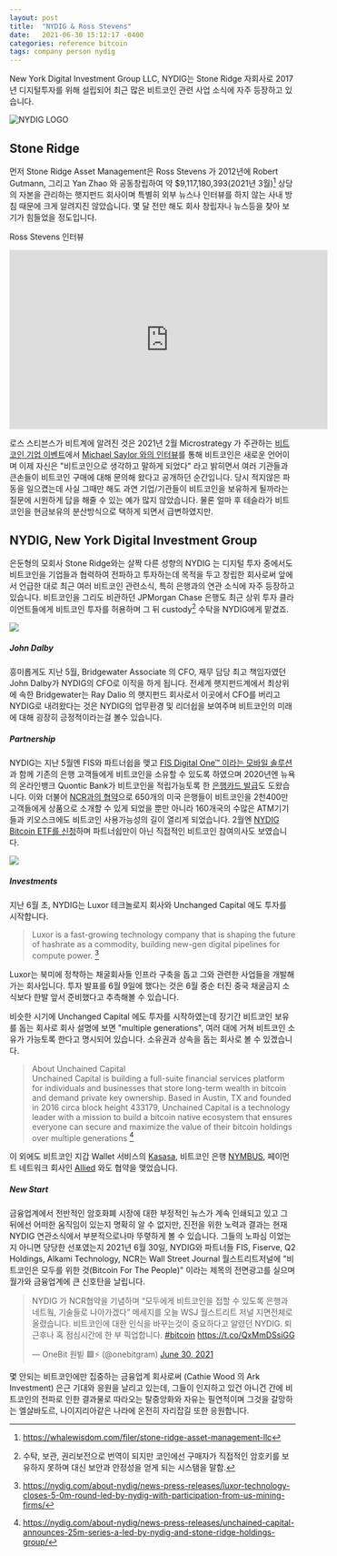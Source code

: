 ```yaml
---
layout: post
title:  "NYDIG & Ross Stevens"
date:   2021-06-30 15:12:17 -0400
categories: reference bitcoin
tags: company person nydig
---
```


New York Digital Investment Group LLC, NYDIG는 Stone Ridge 자회사로 2017년 디지털투자를 위해 설립되어 최근 많은 비트코인 관련 사업 소식에 자주 등장하고 있습니다.

![NYDIG LOGO](https://mma.prnewswire.com/media/1311691/NYDIG_Logo.jpg?p=publish&w=200)

## Stone Ridge

먼저 Stone Ridge Asset Management은 Ross Stevens 가 2012년에 Robert Gutmann, 그리고 Yan Zhao 와 공동창립하여 약 $9,117,180,393(2021년 3월)[^1] 상당의 자본을 관리하는 햇지펀드 회사이며 특별히 외부 뉴스나 인터뷰를 하지 않는 사내 방침 때문에 크게 알려지진 않았습니다.  몇 달 전만 해도 회사 창립자나 뉴스등을 찾아 보기가 힘들었을 정도입니다.

Ross Stevens 인터뷰
<div class="video">
<iframe width="560" height="315" src="https://www.youtube.com/embed/lkZLm_0ynXQ" title="YouTube video player" frameborder="0" allow="accelerometer; autoplay; clipboard-write; encrypted-media; gyroscope; picture-in-picture" allowfullscreen></iframe>
</div>

로스 스티븐스가 비트계에 알려진 것은 2021년 2월 Microstrategy 가 주관하는 [비트코인 기업 이벤트](https://www.microstrategy.com/en/bitcoin/bitcoin-for-corporations)에서 [Michael Saylor 와의 인터뷰](https://www.microstrategy.com/en/bitcoin/videos/bitcoin-macro-strategy)를 통해 비트코인은 새로운 언어이며 이제 자신은 "비트코인으로 생각하고 말하게 되었다" 라고 밝히면서 여러 기관들과 큰손들이 비트코인 구매에 대해 문의해 왔다고 공개하던 순간입니다. 당시 적지않은 파동을 일으켰는데 사실 그때만 해도 과연 기업/기관들이 비트코인을 보유하게 될까라는 질문에 시원하게 답을 해줄 수 있는 예가 많지 않았습니다.  물론 얼마 후 테슬라가 비트코인을 현금보유의 분산방식으로 택하게 되면서 급변하였지만.



## NYDIG, New York Digital Investment Group

은둔형의 모회사 Stone Ridge와는 살짝 다른 성향의 NYDIG 는 디지털 투자 중에서도 비트코인을 기업들과 협력하여 전파하고 투자하는데 목적을 두고 창립한 회사로써 앞에서 언급한 대로 최근 여러 비트코인 관련소식, 특히 은행과의 연관 소식에 자주 등장하고 있습니다.  비트코인을 그리도 비관하던 JPMorgan Chase 은행도 최근 상위 투자 클라이언트들에게 비트코인 투자를 허용하며 그 뒤 custody[^2] 수탁을 NYDIG에게 맡겼죠.  

![](https://i.ibb.co/h2hypCS/twitter-E5ty-C4-YVc-AA-Jbe.jpg)

##### John Dalby
흥미롭게도 지난 5월, Bridgewater Associate 의 CFO, 재무 담당 최고 책임자였던 John Dalby가 NYDIG의 CFO로 이직을 하게 됩니다.  전세계 햇지펀드계에서 최상위에 속한  Bridgewater는 Ray Dalio 의 햇지펀드 회사로서 이곳에서 CFO를 버리고 NYDIG로 내려왔다는 것은 NYDIG의 업무환경 및 리더쉽을 보여주며 비트코인의 미래에 대해 굉장히 긍정적이라는걸 볼수 있습니다.

##### Partnership
NYDIG는 지난 5월엔 FIS와 파트너쉽을 맺고 [FIS Digital One™ 이라는 모바일 솔루션](https://www.fisglobal.com/en/about-us/media-room/press-release/2021/bitcoin-in-your-bank-account-fis-nydig-partner-to-enable-banks-to-offer-their-customers-the-ability)과 함께 기존의 은행 고객들에게 비트코인을 소유할 수 있도록 하였으며 2020년엔 뉴욕의 온라인뱅크 Quontic Bank가 비트코인을 적립가능토록 한 [은행카드 발급](https://www.quontic.com/bitcoin-rewards-checking/)도 도왔습니다.  이와 더불어 [NCR과의 협약](https://www.forbes.com/sites/michaeldelcastillo/2021/06/30/6-billion-ncr-opens-bitcoin-purchases-to-650-banks-and-credit-unions/?sh=7e1ee9903f82)으로 650개의 미국 은행들이 비트코인을 2천400만 고객들에게 상품으로 소개할 수 있게 되었을 뿐만 아니라 160개국의 수많은 ATM기기들과 키오스크에도 비트코인 사용가능성의 길이 열리게 되었습니다.  2월엔 [NYDIG Bitcoin ETF를 신청](https://www.sec.gov/Archives/edgar/data/1843021/000119312521043521/d242572ds1.htm)하며 파트너쉽만이 아닌 직접적인 비트코인 참여의사도 보였습니다.

![](https://i.ibb.co/6rqJ1Qc/52311231.png)

##### Investments

지난 6월 초, NYDIG는 Luxor 테크놀로지 회사와 Unchanged Capital 에도 투자를 시작합니다.

>Luxor is a fast-growing technology company that is shaping the future of hashrate as a commodity, building new-gen digital pipelines for compute power. [^3]

Luxor는 북미에 정착하는 채굴회사들 인프라 구축을 돕고 그와 관련한 사업들을 개발해가는 회사입니다. 투자 발표를 6월 9일에 했다는 것은 6월 중순 터진 중국 채굴금지 소식보다 한발 앞서 준비했다고 추측해볼 수 있습니다.  

비슷한 시기에 Unchanged Capital 에도 투자를 시작하였는데 장기간 비트코인 보유를 돕는 회사로 회사 설명에 보면 "multiple generations", 여러 대에 거쳐 비트코인 소유가 가능토록 한다고 명시되어 있습니다. 소유권과 상속을 돕는 회사로 볼 수 있겠습니다.

>About Unchained Capital<br>
Unchained Capital is building a full-suite financial services platform for individuals and businesses that store long-term wealth in bitcoin and demand private key ownership. Based in Austin, TX and founded in 2016 circa block height 433179, Unchained Capital is a technology leader with a mission to build a bitcoin native ecosystem that ensures everyone can secure and maximize the value of their bitcoin holdings over multiple generations [^4]

이 외에도 비트코인 지갑 Wallet 서비스의 [Kasasa](https://www.businesswire.com/news/home/20210211005568/en/Kasasa-Partners-with-NYDIG-to-Provide-Bitcoin-Wallet-Capabilities-to-Community-Financial-Institutions), 비트코인 은행 [NYMBUS](https://nydig.com/about-nydig/news-press-releases/nymbus-partners-with-nydig-to-offer-bitcoin-banking/), 페이먼트 네트워크 회사인 [Allied](https://www.prnewswire.com/news-releases/allied-payment-network-partners-with-nydig-301325055.html) 와도 협약을 맺었습니다.

##### New Start

금융업계에서 전반적인 암호화폐 시장에 대한 부정적인 뉴스가 계속 인쇄되고 있고 그 뒤에선 어떠한 움직임이 있는지 명확히 알 수 없지만, 진전을 위한 노력과 결과는 현재 NYDIG 연관소식에서 부분적으로나마 뚜렿하게 볼 수 있습니다.  그들의 노파심 이었는지 아니면 당당한 선포였는지 2021년 6월 30일, NYDIG와 파트너들 FIS, Fiserve, Q2 Holdings, Alkami Technology, NCR는  Wall Street Journal 월스트리트저널에 "비트코인은 모두를 위한 것(Bitcoin For The People)" 이라는 제목의 전면광고를 실으며 월가와 금융업계에 큰 신호탄을 날립니다.

<div class="tweet">
<blockquote class="twitter-tweet" data-conversation="none"><p lang="ko" dir="ltr">NYDIG 가 NCR협약을 기념하며 “모두에게 비트코인을 접할 수 있도록 은행과 네트웤, 기술들로 나아가겠다” 메세지를 오늘 WSJ 월스트리트 저널 지면전체로 올렸습니다. 비트코인에 대한 인식을 바꾸는것이 중요하다고 알렸던 NYDIG. 퇴근후나 혹 점심시간에 한 부 픽업합니다. <a href="https://twitter.com/hashtag/bitcoin?src=hash&amp;ref_src=twsrc%5Etfw">#bitcoin</a> <a href="https://t.co/QxMmDSsiGG">https://t.co/QxMmDSsiGG</a></p>&mdash; OneBit 원빝 🟩⚡️ (@onebitgram) <a href="https://twitter.com/onebitgram/status/1410221887591010306?ref_src=twsrc%5Etfw">June 30, 2021</a></blockquote><script async src="https://platform.twitter.com/widgets.js" charset="utf-8"></script>
</div>


몇 안되는 비트코인에만 집중하는 금융업계 회사로써 (Cathie Wood 의 Ark Investment) 은근 기대와 응원을 날리고 있는데, 그들이 인지하고 있건 아니건 간에 비트코인의 전파로 인한 결과물로 따라오는 탈중앙화와 자유는 필연적이며 그것을 갈망하는 엘살바도르, 나이지리아같은 나라에 온전히 자리잡길 또한 응원합니다.




[^1]: <https://whalewisdom.com/filer/stone-ridge-asset-management-llc>
[^2]: 수탁, 보관, 권리보전으로 번역이 되지만 코인에선 구매자가 직접적인 암호키를 보유하지 못하며 대신 보안과 안정성을 얻게 되는 시스탬을 말함.
[^3]: <https://nydig.com/about-nydig/news-press-releases/luxor-technology-closes-5-0m-round-led-by-nydig-with-participation-from-us-mining-firms/>
[^4]: <https://nydig.com/about-nydig/news-press-releases/unchained-capital-announces-25m-series-a-led-by-nydig-and-stone-ridge-holdings-group/>
